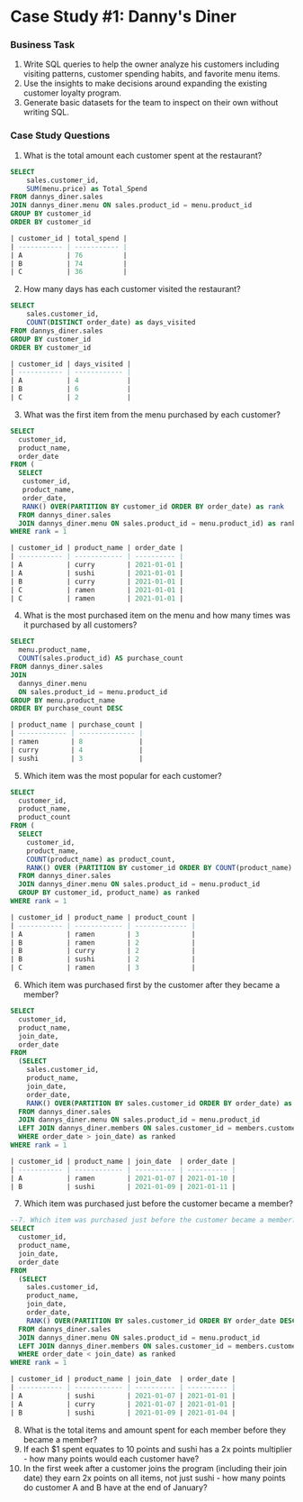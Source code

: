 # Case Study #1: Danny's Diner

### Business Task
1. Write SQL queries to help the owner analyze his customers including visiting patterns, customer spending habits, and favorite menu items.
2. Use the insights to make decisions around expanding the existing customer loyalty program.
3. Generate basic datasets for the team to inspect on their own without writing SQL.

### Case Study Questions
1. What is the total amount each customer spent at the restaurant?
```sql
SELECT
  	sales.customer_id,
    SUM(menu.price) as Total_Spend
FROM dannys_diner.sales
JOIN dannys_diner.menu ON sales.product_id = menu.product_id
GROUP BY customer_id
ORDER BY customer_id

| customer_id | total_spend |
| ----------- | ----------- |
| A           | 76          |
| B           | 74          |
| C           | 36          |
```

2. How many days has each customer visited the restaurant?
```sql
SELECT
  	sales.customer_id,
    COUNT(DISTINCT order_date) as days_visited
FROM dannys_diner.sales
GROUP BY customer_id
ORDER BY customer_id

| customer_id | days_visited |
| ----------- | ------------ |
| A           | 4            |
| B           | 6            |
| C           | 2            |
```


3. What was the first item from the menu purchased by each customer?
```sql
SELECT
  customer_id,
  product_name,
  order_date
FROM (
  SELECT 
   customer_id,
   product_name, 
   order_date,
   RANK() OVER(PARTITION BY customer_id ORDER BY order_date) as rank
  FROM dannys_diner.sales
  JOIN dannys_diner.menu ON sales.product_id = menu.product_id) as ranked_dates
WHERE rank = 1

| customer_id | product_name | order_date |
| ----------- | ------------ | ---------- |
| A           | curry        | 2021-01-01 |
| A           | sushi        | 2021-01-01 |
| B           | curry        | 2021-01-01 |
| C           | ramen        | 2021-01-01 |
| C           | ramen        | 2021-01-01 |
```


4. What is the most purchased item on the menu and how many times was it purchased by all customers?
``` sql
SELECT
  menu.product_name,
  COUNT(sales.product_id) AS purchase_count
FROM dannys_diner.sales
JOIN 
  dannys_diner.menu 
  ON sales.product_id = menu.product_id
GROUP BY menu.product_name
ORDER BY purchase_count DESC

| product_name | purchase_count |
| ------------ | -------------- |
| ramen        | 8              |
| curry        | 4              |
| sushi        | 3              |
```

5. Which item was the most popular for each customer?
```sql
SELECT
  customer_id,
  product_name,
  product_count
FROM (
  SELECT 
    customer_id,
    product_name,
    COUNT(product_name) as product_count,
    RANK() OVER (PARTITION BY customer_id ORDER BY COUNT(product_name) DESC)
  FROM dannys_diner.sales 
  JOIN dannys_diner.menu ON sales.product_id = menu.product_id
  GROUP BY customer_id, product_name) as ranked
WHERE rank = 1

| customer_id | product_name | product_count |
| ----------- | ------------ | ------------- |
| A           | ramen        | 3             |
| B           | ramen        | 2             |
| B           | curry        | 2             |
| B           | sushi        | 2             |
| C           | ramen        | 3             |
```
6. Which item was purchased first by the customer after they became a member?

```sql
SELECT
  customer_id,
  product_name,
  join_date,
  order_date
FROM
  (SELECT 
    sales.customer_id,
    product_name,
    join_date,
    order_date,
    RANK() OVER(PARTITION BY sales.customer_id ORDER BY order_date) as rank
  FROM dannys_diner.sales
  JOIN dannys_diner.menu ON sales.product_id = menu.product_id
  LEFT JOIN dannys_diner.members ON sales.customer_id = members.customer_id
  WHERE order_date > join_date) as ranked
WHERE rank = 1 

| customer_id | product_name | join_date  | order_date |
| ----------- | ------------ | ---------- | ---------- |
| A           | ramen        | 2021-01-07 | 2021-01-10 |
| B           | sushi        | 2021-01-09 | 2021-01-11 |
```

7. Which item was purchased just before the customer became a member?
```sql
--7. Which item was purchased just before the customer became a member?
SELECT
  customer_id,
  product_name,
  join_date,
  order_date
FROM
  (SELECT 
    sales.customer_id,
    product_name,
    join_date,
    order_date,
    RANK() OVER(PARTITION BY sales.customer_id ORDER BY order_date DESC) as rank
  FROM dannys_diner.sales
  JOIN dannys_diner.menu ON sales.product_id = menu.product_id
  LEFT JOIN dannys_diner.members ON sales.customer_id = members.customer_id
  WHERE order_date < join_date) as ranked
WHERE rank = 1 

| customer_id | product_name | join_date  | order_date |
| ----------- | ------------ | ---------- | ---------- |
| A           | sushi        | 2021-01-07 | 2021-01-01 |
| A           | curry        | 2021-01-07 | 2021-01-01 |
| B           | sushi        | 2021-01-09 | 2021-01-04 |
```

8. What is the total items and amount spent for each member before they became a member?
9.  If each $1 spent equates to 10 points and sushi has a 2x points multiplier - how many points would each customer have?
10. In the first week after a customer joins the program (including their join date) they earn 2x points on all items, not just sushi - how many points do customer A and B have at the end of January?